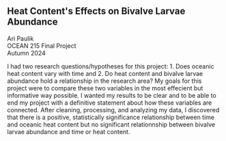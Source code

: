 ## Heat Content's Effects on Bivalve Larvae Abundance

Ari Paulik  
OCEAN 215 Final Project  
Autumn 2024  

I had two research questions/hypotheses for this project: 1. Does oceanic heat content vary with time and 2. Do heat content and bivalve larvae abundance hold a relationship in the research area? My goals for this project were to compare these two variables in the most effecient but informative way possible. I wanted my results to be clear and to be able to end my project with a definitive statement about how these variables are connected. After cleaning, processing, and analyzing my data, I discovered that there is a positive, statistically significance relationship between time and oceanic heat content but no significant relationnship between bivalve larvae abundance and time or heat content.